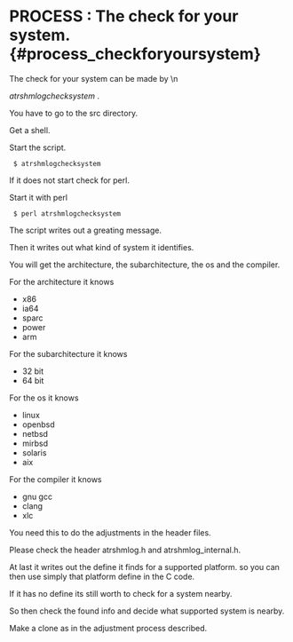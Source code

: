 PROCESS : The check for your system.      {#process_checkforyoursystem}
=========================

The check for your system can be made by \n

_atrshmlogchecksystem_ .

You have to go to the src directory.

Get a shell. 

Start the script.

     $ atrshmlogchecksystem

If it does not start check for perl.

Start it with perl

     $ perl atrshmlogchecksystem


The script writes out a greating message.

Then it writes out what kind of system it identifies.

You will get the architecture, the subarchitecture, the os and the compiler.

For the architecture it knows
- x86
- ia64
- sparc
- power
- arm

For the subarchitecture it knows
- 32 bit
- 64 bit

For the os it knows
- linux
- openbsd
- netbsd
- mirbsd
- solaris
- aix


For the compiler it knows
- gnu gcc
- clang
- xlc

You need this to do the adjustments in the header files.

Please check the header atrshmlog.h and atrshmlog_internal.h.

At last it writes out the define it finds for a supported
platform. so you can then use simply that platform define in
the C code.

If it has no define its still worth to check for a system nearby.

So then check the found info and decide what supported system
is nearby.

Make a clone as in the adjustment process described.


